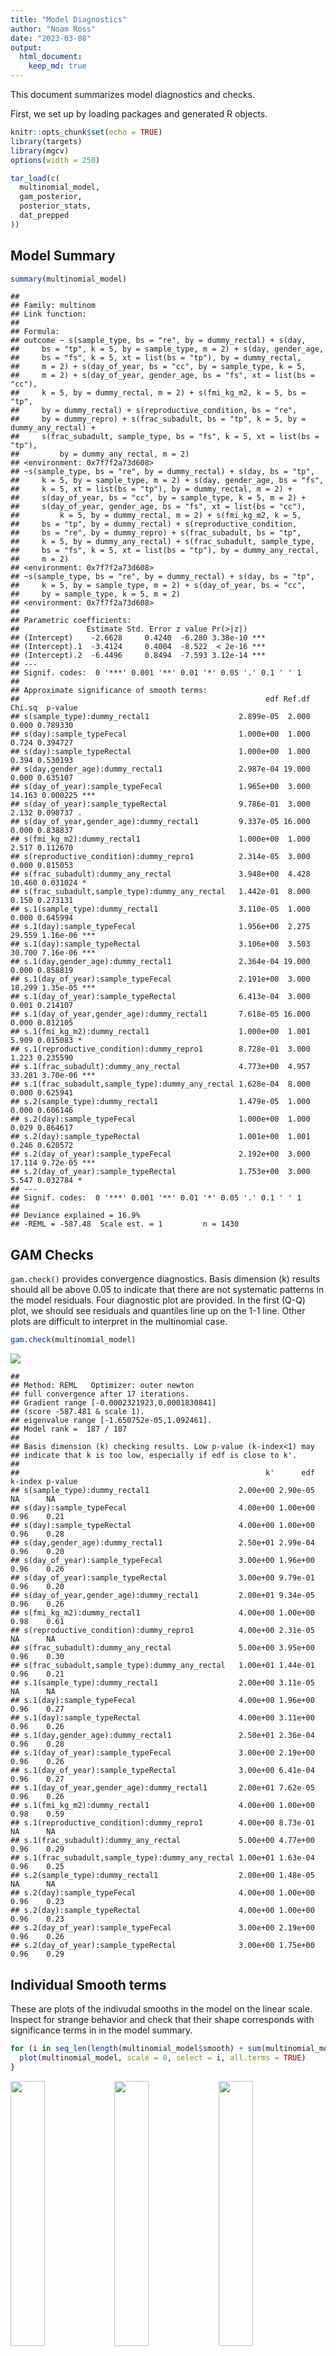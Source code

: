 ```yaml
---
title: "Model Diagnostics"
author: "Noam Ross"
date: "2023-03-08"
output: 
  html_document:
    keep_md: true
---
```


<style type="text/css">
.main-container {
  max-width: 1800px !important;
  margin-left: auto;
  margin-right: auto;
}
</style>

This document summarizes model diagnostics and checks.

First, we set up by loading packages and generated R objects.


```r
knitr::opts_chunk$set(echo = TRUE)
library(targets)
library(mgcv)
options(width = 250)
```


```r
tar_load(c(
  multinomial_model,
  gam_posterior,
  posterior_stats,
  dat_prepped
))
```

## Model Summary


```r
summary(multinomial_model)
```

```
## 
## Family: multinom 
## Link function: 
## 
## Formula:
## outcome ~ s(sample_type, bs = "re", by = dummy_rectal) + s(day, 
##     bs = "tp", k = 5, by = sample_type, m = 2) + s(day, gender_age, 
##     bs = "fs", k = 5, xt = list(bs = "tp"), by = dummy_rectal, 
##     m = 2) + s(day_of_year, bs = "cc", by = sample_type, k = 5, 
##     m = 2) + s(day_of_year, gender_age, bs = "fs", xt = list(bs = "cc"), 
##     k = 5, by = dummy_rectal, m = 2) + s(fmi_kg_m2, k = 5, bs = "tp", 
##     by = dummy_rectal) + s(reproductive_condition, bs = "re", 
##     by = dummy_repro) + s(frac_subadult, bs = "tp", k = 5, by = dummy_any_rectal) + 
##     s(frac_subadult, sample_type, bs = "fs", k = 5, xt = list(bs = "tp"), 
##         by = dummy_any_rectal, m = 2)
## <environment: 0x7f7f2a73d608>
## ~s(sample_type, bs = "re", by = dummy_rectal) + s(day, bs = "tp", 
##     k = 5, by = sample_type, m = 2) + s(day, gender_age, bs = "fs", 
##     k = 5, xt = list(bs = "tp"), by = dummy_rectal, m = 2) + 
##     s(day_of_year, bs = "cc", by = sample_type, k = 5, m = 2) + 
##     s(day_of_year, gender_age, bs = "fs", xt = list(bs = "cc"), 
##         k = 5, by = dummy_rectal, m = 2) + s(fmi_kg_m2, k = 5, 
##     bs = "tp", by = dummy_rectal) + s(reproductive_condition, 
##     bs = "re", by = dummy_repro) + s(frac_subadult, bs = "tp", 
##     k = 5, by = dummy_any_rectal) + s(frac_subadult, sample_type, 
##     bs = "fs", k = 5, xt = list(bs = "tp"), by = dummy_any_rectal, 
##     m = 2)
## <environment: 0x7f7f2a73d608>
## ~s(sample_type, bs = "re", by = dummy_rectal) + s(day, bs = "tp", 
##     k = 5, by = sample_type, m = 2) + s(day_of_year, bs = "cc", 
##     by = sample_type, k = 5, m = 2)
## <environment: 0x7f7f2a73d608>
## 
## Parametric coefficients:
##               Estimate Std. Error z value Pr(>|z|)    
## (Intercept)    -2.6628     0.4240  -6.280 3.38e-10 ***
## (Intercept).1  -3.4124     0.4004  -8.522  < 2e-16 ***
## (Intercept).2  -6.4496     0.8494  -7.593 3.12e-14 ***
## ---
## Signif. codes:  0 '***' 0.001 '**' 0.01 '*' 0.05 '.' 0.1 ' ' 1
## 
## Approximate significance of smooth terms:
##                                                       edf Ref.df Chi.sq  p-value    
## s(sample_type):dummy_rectal1                    2.899e-05  2.000  0.000 0.789330    
## s(day):sample_typeFecal                         1.000e+00  1.000  0.724 0.394727    
## s(day):sample_typeRectal                        1.000e+00  1.000  0.394 0.530193    
## s(day,gender_age):dummy_rectal1                 2.987e-04 19.000  0.000 0.635107    
## s(day_of_year):sample_typeFecal                 1.965e+00  3.000 14.163 0.000225 ***
## s(day_of_year):sample_typeRectal                9.786e-01  3.000  2.132 0.098737 .  
## s(day_of_year,gender_age):dummy_rectal1         9.337e-05 16.000  0.000 0.838837    
## s(fmi_kg_m2):dummy_rectal1                      1.000e+00  1.000  2.517 0.112670    
## s(reproductive_condition):dummy_repro1          2.314e-05  3.000  0.000 0.815053    
## s(frac_subadult):dummy_any_rectal               3.948e+00  4.428 10.460 0.031024 *  
## s(frac_subadult,sample_type):dummy_any_rectal   1.442e-01  8.000  0.150 0.273131    
## s.1(sample_type):dummy_rectal1                  3.110e-05  1.000  0.000 0.645994    
## s.1(day):sample_typeFecal                       1.956e+00  2.275 29.559 1.16e-06 ***
## s.1(day):sample_typeRectal                      3.106e+00  3.503 30.700 7.16e-06 ***
## s.1(day,gender_age):dummy_rectal1               2.364e-04 19.000  0.000 0.858819    
## s.1(day_of_year):sample_typeFecal               2.191e+00  3.000 18.299 1.35e-05 ***
## s.1(day_of_year):sample_typeRectal              6.413e-04  3.000  0.001 0.214107    
## s.1(day_of_year,gender_age):dummy_rectal1       7.618e-05 16.000  0.000 0.812105    
## s.1(fmi_kg_m2):dummy_rectal1                    1.000e+00  1.001  5.909 0.015083 *  
## s.1(reproductive_condition):dummy_repro1        8.728e-01  3.000  1.223 0.235590    
## s.1(frac_subadult):dummy_any_rectal             4.773e+00  4.957 33.281 3.70e-06 ***
## s.1(frac_subadult,sample_type):dummy_any_rectal 1.628e-04  8.000  0.000 0.625941    
## s.2(sample_type):dummy_rectal1                  1.479e-05  1.000  0.000 0.606146    
## s.2(day):sample_typeFecal                       1.000e+00  1.000  0.029 0.864617    
## s.2(day):sample_typeRectal                      1.001e+00  1.001  0.246 0.620572    
## s.2(day_of_year):sample_typeFecal               2.192e+00  3.000 17.114 9.72e-05 ***
## s.2(day_of_year):sample_typeRectal              1.753e+00  3.000  5.547 0.032784 *  
## ---
## Signif. codes:  0 '***' 0.001 '**' 0.01 '*' 0.05 '.' 0.1 ' ' 1
## 
## Deviance explained = 16.9%
## -REML = -587.48  Scale est. = 1         n = 1430
```

## GAM Checks

`gam.check()` provides convergence diagnostics. Basis dimension (k) results should all be above 0.05 to indicate
that there are not systematic patterns in the model residuals.  Four diagnostic
plot are provided. In the first (Q-Q) plot, we should see residuals and quantiles
line up on the 1-1 line.  Other plots are difficult to interpret in the multinomial
case. 


```r
gam.check(multinomial_model)
```

![](model_diagnostics_files/figure-html/unnamed-chunk-2-1.png)<!-- -->

```
## 
## Method: REML   Optimizer: outer newton
## full convergence after 17 iterations.
## Gradient range [-0.0002321923,0.0001830841]
## (score -587.481 & scale 1).
## eigenvalue range [-1.650752e-05,1.092461].
## Model rank =  187 / 187 
## 
## Basis dimension (k) checking results. Low p-value (k-index<1) may
## indicate that k is too low, especially if edf is close to k'.
## 
##                                                       k'      edf k-index p-value
## s(sample_type):dummy_rectal1                    2.00e+00 2.90e-05      NA      NA
## s(day):sample_typeFecal                         4.00e+00 1.00e+00    0.96    0.21
## s(day):sample_typeRectal                        4.00e+00 1.00e+00    0.96    0.28
## s(day,gender_age):dummy_rectal1                 2.50e+01 2.99e-04    0.96    0.20
## s(day_of_year):sample_typeFecal                 3.00e+00 1.96e+00    0.96    0.26
## s(day_of_year):sample_typeRectal                3.00e+00 9.79e-01    0.96    0.20
## s(day_of_year,gender_age):dummy_rectal1         2.00e+01 9.34e-05    0.96    0.26
## s(fmi_kg_m2):dummy_rectal1                      4.00e+00 1.00e+00    0.98    0.61
## s(reproductive_condition):dummy_repro1          4.00e+00 2.31e-05      NA      NA
## s(frac_subadult):dummy_any_rectal               5.00e+00 3.95e+00    0.96    0.30
## s(frac_subadult,sample_type):dummy_any_rectal   1.00e+01 1.44e-01    0.96    0.21
## s.1(sample_type):dummy_rectal1                  2.00e+00 3.11e-05      NA      NA
## s.1(day):sample_typeFecal                       4.00e+00 1.96e+00    0.96    0.27
## s.1(day):sample_typeRectal                      4.00e+00 3.11e+00    0.96    0.26
## s.1(day,gender_age):dummy_rectal1               2.50e+01 2.36e-04    0.96    0.28
## s.1(day_of_year):sample_typeFecal               3.00e+00 2.19e+00    0.96    0.26
## s.1(day_of_year):sample_typeRectal              3.00e+00 6.41e-04    0.96    0.27
## s.1(day_of_year,gender_age):dummy_rectal1       2.00e+01 7.62e-05    0.96    0.26
## s.1(fmi_kg_m2):dummy_rectal1                    4.00e+00 1.00e+00    0.98    0.59
## s.1(reproductive_condition):dummy_repro1        4.00e+00 8.73e-01      NA      NA
## s.1(frac_subadult):dummy_any_rectal             5.00e+00 4.77e+00    0.96    0.29
## s.1(frac_subadult,sample_type):dummy_any_rectal 1.00e+01 1.63e-04    0.96    0.25
## s.2(sample_type):dummy_rectal1                  2.00e+00 1.48e-05      NA      NA
## s.2(day):sample_typeFecal                       4.00e+00 1.00e+00    0.96    0.23
## s.2(day):sample_typeRectal                      4.00e+00 1.00e+00    0.96    0.23
## s.2(day_of_year):sample_typeFecal               3.00e+00 2.19e+00    0.96    0.26
## s.2(day_of_year):sample_typeRectal              3.00e+00 1.75e+00    0.96    0.29
```

## Individual Smooth terms

These are plots of the indivudal smooths in the model on the linear scale.
Inspect for strange behavior and check that their shape corresponds with
significance terms in in the model summary.


```r
for (i in seq_len(length(multinomial_model$smooth) + sum(multinomial_model$nsdf) - 3)) {
  plot(multinomial_model, scale = 0, select = i, all.terms = TRUE)
}
```

<img src="model_diagnostics_files/figure-html/unnamed-chunk-3-1.png" width="33%" /><img src="model_diagnostics_files/figure-html/unnamed-chunk-3-2.png" width="33%" /><img src="model_diagnostics_files/figure-html/unnamed-chunk-3-3.png" width="33%" /><img src="model_diagnostics_files/figure-html/unnamed-chunk-3-4.png" width="33%" /><img src="model_diagnostics_files/figure-html/unnamed-chunk-3-5.png" width="33%" /><img src="model_diagnostics_files/figure-html/unnamed-chunk-3-6.png" width="33%" /><img src="model_diagnostics_files/figure-html/unnamed-chunk-3-7.png" width="33%" /><img src="model_diagnostics_files/figure-html/unnamed-chunk-3-8.png" width="33%" /><img src="model_diagnostics_files/figure-html/unnamed-chunk-3-9.png" width="33%" /><img src="model_diagnostics_files/figure-html/unnamed-chunk-3-10.png" width="33%" /><img src="model_diagnostics_files/figure-html/unnamed-chunk-3-11.png" width="33%" /><img src="model_diagnostics_files/figure-html/unnamed-chunk-3-12.png" width="33%" /><img src="model_diagnostics_files/figure-html/unnamed-chunk-3-13.png" width="33%" /><img src="model_diagnostics_files/figure-html/unnamed-chunk-3-14.png" width="33%" /><img src="model_diagnostics_files/figure-html/unnamed-chunk-3-15.png" width="33%" /><img src="model_diagnostics_files/figure-html/unnamed-chunk-3-16.png" width="33%" /><img src="model_diagnostics_files/figure-html/unnamed-chunk-3-17.png" width="33%" /><img src="model_diagnostics_files/figure-html/unnamed-chunk-3-18.png" width="33%" /><img src="model_diagnostics_files/figure-html/unnamed-chunk-3-19.png" width="33%" /><img src="model_diagnostics_files/figure-html/unnamed-chunk-3-20.png" width="33%" /><img src="model_diagnostics_files/figure-html/unnamed-chunk-3-21.png" width="33%" /><img src="model_diagnostics_files/figure-html/unnamed-chunk-3-22.png" width="33%" /><img src="model_diagnostics_files/figure-html/unnamed-chunk-3-23.png" width="33%" /><img src="model_diagnostics_files/figure-html/unnamed-chunk-3-24.png" width="33%" /><img src="model_diagnostics_files/figure-html/unnamed-chunk-3-25.png" width="33%" /><img src="model_diagnostics_files/figure-html/unnamed-chunk-3-26.png" width="33%" /><img src="model_diagnostics_files/figure-html/unnamed-chunk-3-27.png" width="33%" />

## MCMC diagnostics

These are acceptance ratios from the 4 MCMC chains
run.  

From `?gam.mh`:

> The function reports the acceptance rate of the two types of step. If the 
> random walk acceptance probability (`$rw.accept`) is higher than a quarter then `rw.step` 
> should probably be increased. Similarly if the acceptance rate (`$accept`) is too low,
> it should be decreased. The random walk steps can be turned off altogether
> (see above), but it is important to check the chains for stuck sections if
> this is done.



```r
attributes(gam_posterior)[c("accept", "rw.accept")]
```

```
## $accept
## [1] 0.1363636 0.1418909 0.1297455 0.1259636
## 
## $rw.accept
## [1] 0.03040000 0.03345455 0.03280000 0.03047273
```

Here is a summary of the dimensions of the MCMC chain output

```r
tibble::tibble(
  dimension = names(dimnames(gam_posterior)),
  value = dim(gam_posterior)
)
```

```
## # A tibble: 3 × 2
##   dimension value
##   <chr>     <int>
## 1 Iteration   138
## 2 Chain         4
## 3 Parameter   187
```


Here are Stan-type per-parameter chain diagnostics.  `Rhat` should be at or near
1 to indicate that the multiple MCMC chains are well-mixed.  `ess_bulk` and 
`ess_tail` are the effective sample sizes for posterior samples from the parameter
distributions and the tails of those distributions, respectively. From the Stan
manual:

> We recommend running at least four chains by default and only using the sample
> if R-hat is less than 1.05....
>
> Both bulk-ESS and tail-ESS should be at least 100 (approximately) per
> Markov Chain in order to be reliable and indicate that estimates of respective
> posterior quantiles are reliable


```r
print(posterior_stats, n = Inf)
```

```
## # A tibble: 187 × 4
##     parameter                                           Rhat ess_bulk ess_tail
##     <chr>                                              <dbl>    <dbl>    <dbl>
##   1 (Intercept)                                        1.01     250.      109.
##   2 s(sample_type):dummy_rectal1.1                     1.00     518.      506.
##   3 s(sample_type):dummy_rectal1.2                     1.01     380.      472.
##   4 s(day):sample_typeFecal.1                          1.00     448.      531.
##   5 s(day):sample_typeFecal.2                          1.00     449.      467.
##   6 s(day):sample_typeFecal.3                          1.01     422.      446.
##   7 s(day):sample_typeFecal.4                          1.01     432.      503.
##   8 s(day):sample_typeRectal.1                         1.00     483.      474.
##   9 s(day):sample_typeRectal.2                         1.01     369.      440.
##  10 s(day):sample_typeRectal.3                         1.02     356.      487.
##  11 s(day):sample_typeRectal.4                         1.00     433.      401.
##  12 s(day,gender_age):dummy_rectal1.1                  1.01     451.      526.
##  13 s(day,gender_age):dummy_rectal1.2                  1.00     364.      390.
##  14 s(day,gender_age):dummy_rectal1.3                  0.999    513.      541.
##  15 s(day,gender_age):dummy_rectal1.4                  1.01     432.      428.
##  16 s(day,gender_age):dummy_rectal1.5                  1.00     334.      431.
##  17 s(day,gender_age):dummy_rectal1.6                  0.999    455.      467.
##  18 s(day,gender_age):dummy_rectal1.7                  1.00     466.      478.
##  19 s(day,gender_age):dummy_rectal1.8                  1.01     403.      471.
##  20 s(day,gender_age):dummy_rectal1.9                  1.01     511.      493.
##  21 s(day,gender_age):dummy_rectal1.10                 1.01     494.      469.
##  22 s(day,gender_age):dummy_rectal1.11                 1.01     434.      538.
##  23 s(day,gender_age):dummy_rectal1.12                 1.01     405.      468.
##  24 s(day,gender_age):dummy_rectal1.13                 1.01     546.      582.
##  25 s(day,gender_age):dummy_rectal1.14                 1.00     438.      409.
##  26 s(day,gender_age):dummy_rectal1.15                 0.996    536.      540.
##  27 s(day,gender_age):dummy_rectal1.16                 1.00     429.      356.
##  28 s(day,gender_age):dummy_rectal1.17                 1.00     448.      407.
##  29 s(day,gender_age):dummy_rectal1.18                 1.01     385.      280.
##  30 s(day,gender_age):dummy_rectal1.19                 1.01     479.      503.
##  31 s(day,gender_age):dummy_rectal1.20                 1.00     437.      405.
##  32 s(day,gender_age):dummy_rectal1.21                 1.00     532.      499.
##  33 s(day,gender_age):dummy_rectal1.22                 1.01     349.      404.
##  34 s(day,gender_age):dummy_rectal1.23                 1.01     439.      544.
##  35 s(day,gender_age):dummy_rectal1.24                 1.00     564.      509.
##  36 s(day,gender_age):dummy_rectal1.25                 1.01     486.      405.
##  37 s(day_of_year):sample_typeFecal.1                  1.01     347.      441.
##  38 s(day_of_year):sample_typeFecal.2                  1.01     253.      101.
##  39 s(day_of_year):sample_typeFecal.3                  1.01     345.      416.
##  40 s(day_of_year):sample_typeRectal.1                 0.998    439.      470.
##  41 s(day_of_year):sample_typeRectal.2                 1.01     438.      478.
##  42 s(day_of_year):sample_typeRectal.3                 0.998    484.      407.
##  43 s(day_of_year,gender_age):dummy_rectal1.1          1.00     457.      242.
##  44 s(day_of_year,gender_age):dummy_rectal1.2          1.00     490.      464.
##  45 s(day_of_year,gender_age):dummy_rectal1.3          1.01     446.      506.
##  46 s(day_of_year,gender_age):dummy_rectal1.4          0.999    368.      404.
##  47 s(day_of_year,gender_age):dummy_rectal1.5          1.01     458.      541.
##  48 s(day_of_year,gender_age):dummy_rectal1.6          1.00     494.      507.
##  49 s(day_of_year,gender_age):dummy_rectal1.7          1.00     373.      240.
##  50 s(day_of_year,gender_age):dummy_rectal1.8          1.01     368.      467.
##  51 s(day_of_year,gender_age):dummy_rectal1.9          1.00     546.      504.
##  52 s(day_of_year,gender_age):dummy_rectal1.10         1.01     450.      498.
##  53 s(day_of_year,gender_age):dummy_rectal1.11         1.01     533.      635.
##  54 s(day_of_year,gender_age):dummy_rectal1.12         1.01     443.      385.
##  55 s(day_of_year,gender_age):dummy_rectal1.13         1.00     448.      573.
##  56 s(day_of_year,gender_age):dummy_rectal1.14         1.01     420.      392.
##  57 s(day_of_year,gender_age):dummy_rectal1.15         1.00     425.      353.
##  58 s(day_of_year,gender_age):dummy_rectal1.16         1.00     290.      442.
##  59 s(day_of_year,gender_age):dummy_rectal1.17         1.00     368.      470.
##  60 s(day_of_year,gender_age):dummy_rectal1.18         1.01     397.      378.
##  61 s(day_of_year,gender_age):dummy_rectal1.19         1.00     457.      396.
##  62 s(day_of_year,gender_age):dummy_rectal1.20         0.998    466.      539.
##  63 s(fmi_kg_m2):dummy_rectal1.1                       0.999    492.      447.
##  64 s(fmi_kg_m2):dummy_rectal1.2                       1.00     449.      470.
##  65 s(fmi_kg_m2):dummy_rectal1.3                       1.00     366.      386.
##  66 s(fmi_kg_m2):dummy_rectal1.4                       1.00     479.      499.
##  67 s(reproductive_condition):dummy_repro1.1           1.00     477.      426.
##  68 s(reproductive_condition):dummy_repro1.2           0.998    444.      411.
##  69 s(reproductive_condition):dummy_repro1.3           1.00     378.      441.
##  70 s(reproductive_condition):dummy_repro1.4           1.01     526.      345.
##  71 s(frac_subadult):dummy_any_rectal.1                1.00     433.      353.
##  72 s(frac_subadult):dummy_any_rectal.2                1.00     310.      252.
##  73 s(frac_subadult):dummy_any_rectal.3                1.00     484.      500.
##  74 s(frac_subadult):dummy_any_rectal.4                1.00     412.      193.
##  75 s(frac_subadult):dummy_any_rectal.5                1.01     359.      308.
##  76 s(frac_subadult,sample_type):dummy_any_rectal.1    1.00     400.      501.
##  77 s(frac_subadult,sample_type):dummy_any_rectal.2    1.01     476.      491.
##  78 s(frac_subadult,sample_type):dummy_any_rectal.3    1.00     390.      507.
##  79 s(frac_subadult,sample_type):dummy_any_rectal.4    1.00     391.      440.
##  80 s(frac_subadult,sample_type):dummy_any_rectal.5    1.02     432.      461.
##  81 s(frac_subadult,sample_type):dummy_any_rectal.6    1.01     439.      497.
##  82 s(frac_subadult,sample_type):dummy_any_rectal.7    1.00     536.      506.
##  83 s(frac_subadult,sample_type):dummy_any_rectal.8    1.00     475.      532.
##  84 s(frac_subadult,sample_type):dummy_any_rectal.9    1.01     445.      351.
##  85 s(frac_subadult,sample_type):dummy_any_rectal.10   0.995    491.      507.
##  86 (Intercept).1                                      1.01     396.      458.
##  87 s.1(sample_type):dummy_rectal1.1                   1.00     449.      468.
##  88 s.1(sample_type):dummy_rectal1.2                   1.01     292.      341.
##  89 s.1(day):sample_typeFecal.1                        1.00     496.      504.
##  90 s.1(day):sample_typeFecal.2                        1.01     423.      447.
##  91 s.1(day):sample_typeFecal.3                        1.02     428.      361.
##  92 s.1(day):sample_typeFecal.4                        0.999    475.      370.
##  93 s.1(day):sample_typeRectal.1                       1.00     487.      493.
##  94 s.1(day):sample_typeRectal.2                       1.01     583.      543.
##  95 s.1(day):sample_typeRectal.3                       1.01     580.      585.
##  96 s.1(day):sample_typeRectal.4                       1.01     496.      578.
##  97 s.1(day,gender_age):dummy_rectal1.1                0.999    410.      473.
##  98 s.1(day,gender_age):dummy_rectal1.2                0.998    503.      500.
##  99 s.1(day,gender_age):dummy_rectal1.3                1.00     421.      464.
## 100 s.1(day,gender_age):dummy_rectal1.4                1.01     347.      205.
## 101 s.1(day,gender_age):dummy_rectal1.5                1.01     504.      507.
## 102 s.1(day,gender_age):dummy_rectal1.6                1.01     329.      230.
## 103 s.1(day,gender_age):dummy_rectal1.7                1.01     365.      439.
## 104 s.1(day,gender_age):dummy_rectal1.8                0.999    518.      330.
## 105 s.1(day,gender_age):dummy_rectal1.9                1.00     464.      464.
## 106 s.1(day,gender_age):dummy_rectal1.10               1.01     378.      420.
## 107 s.1(day,gender_age):dummy_rectal1.11               0.999    448.      345.
## 108 s.1(day,gender_age):dummy_rectal1.12               1.00     497.      437.
## 109 s.1(day,gender_age):dummy_rectal1.13               1.00     388.      505.
## 110 s.1(day,gender_age):dummy_rectal1.14               1.01     405.      271.
## 111 s.1(day,gender_age):dummy_rectal1.15               1.01     463.      490.
## 112 s.1(day,gender_age):dummy_rectal1.16               1.00     468.      414.
## 113 s.1(day,gender_age):dummy_rectal1.17               1.00     511.      468.
## 114 s.1(day,gender_age):dummy_rectal1.18               1.00     442.      507.
## 115 s.1(day,gender_age):dummy_rectal1.19               1.01     431.      336.
## 116 s.1(day,gender_age):dummy_rectal1.20               1.00     380.      381.
## 117 s.1(day,gender_age):dummy_rectal1.21               1.00     427.      427.
## 118 s.1(day,gender_age):dummy_rectal1.22               1.00     593.      505.
## 119 s.1(day,gender_age):dummy_rectal1.23               1.01     424.      204.
## 120 s.1(day,gender_age):dummy_rectal1.24               1.01     460.      406.
## 121 s.1(day,gender_age):dummy_rectal1.25               1.00     425.      501.
## 122 s.1(day_of_year):sample_typeFecal.1                1.00     411.      338.
## 123 s.1(day_of_year):sample_typeFecal.2                1.01     473.      393.
## 124 s.1(day_of_year):sample_typeFecal.3                1.00     463.      522.
## 125 s.1(day_of_year):sample_typeRectal.1               0.998    381.      503.
## 126 s.1(day_of_year):sample_typeRectal.2               1.01     322.      345.
## 127 s.1(day_of_year):sample_typeRectal.3               0.999    416.      368.
## 128 s.1(day_of_year,gender_age):dummy_rectal1.1        1.00     411.      505.
## 129 s.1(day_of_year,gender_age):dummy_rectal1.2        1.00     447.      471.
## 130 s.1(day_of_year,gender_age):dummy_rectal1.3        1.01     533.      544.
## 131 s.1(day_of_year,gender_age):dummy_rectal1.4        1.00     379.      581.
## 132 s.1(day_of_year,gender_age):dummy_rectal1.5        1.00     378.      345.
## 133 s.1(day_of_year,gender_age):dummy_rectal1.6        1.00     405.      363.
## 134 s.1(day_of_year,gender_age):dummy_rectal1.7        1.00     482.      480.
## 135 s.1(day_of_year,gender_age):dummy_rectal1.8        1.01     519.      544.
## 136 s.1(day_of_year,gender_age):dummy_rectal1.9        1.01     324.      465.
## 137 s.1(day_of_year,gender_age):dummy_rectal1.10       1.00     498.      494.
## 138 s.1(day_of_year,gender_age):dummy_rectal1.11       1.00     438.      487.
## 139 s.1(day_of_year,gender_age):dummy_rectal1.12       1.01     504.      525.
## 140 s.1(day_of_year,gender_age):dummy_rectal1.13       0.998    576.      578.
## 141 s.1(day_of_year,gender_age):dummy_rectal1.14       1.00     507.      393.
## 142 s.1(day_of_year,gender_age):dummy_rectal1.15       1.00     377.      253.
## 143 s.1(day_of_year,gender_age):dummy_rectal1.16       1.01     519.      470.
## 144 s.1(day_of_year,gender_age):dummy_rectal1.17       1.00     414.      440.
## 145 s.1(day_of_year,gender_age):dummy_rectal1.18       1.00     532.      474.
## 146 s.1(day_of_year,gender_age):dummy_rectal1.19       1.01     377.      392.
## 147 s.1(day_of_year,gender_age):dummy_rectal1.20       1.00     516.      502.
## 148 s.1(fmi_kg_m2):dummy_rectal1.1                     1.00     471.      444.
## 149 s.1(fmi_kg_m2):dummy_rectal1.2                     1.00     504.      473.
## 150 s.1(fmi_kg_m2):dummy_rectal1.3                     1.00     417.      443.
## 151 s.1(fmi_kg_m2):dummy_rectal1.4                     1.00     557.      543.
## 152 s.1(reproductive_condition):dummy_repro1.1         1.00     391.      336.
## 153 s.1(reproductive_condition):dummy_repro1.2         1.00     470.      385.
## 154 s.1(reproductive_condition):dummy_repro1.3         1.00     450.      540.
## 155 s.1(reproductive_condition):dummy_repro1.4         1.01     356.      389.
## 156 s.1(frac_subadult):dummy_any_rectal.1              1.01     445.      264.
## 157 s.1(frac_subadult):dummy_any_rectal.2              1.01     361.      310.
## 158 s.1(frac_subadult):dummy_any_rectal.3              1.00     450.      271.
## 159 s.1(frac_subadult):dummy_any_rectal.4              1.01     461.      313.
## 160 s.1(frac_subadult):dummy_any_rectal.5              1.01     410.      383.
## 161 s.1(frac_subadult,sample_type):dummy_any_rectal.1  1.00     490.      430.
## 162 s.1(frac_subadult,sample_type):dummy_any_rectal.2  1.01     435.      344.
## 163 s.1(frac_subadult,sample_type):dummy_any_rectal.3  1.01     440.      400.
## 164 s.1(frac_subadult,sample_type):dummy_any_rectal.4  1.01     401.      468.
## 165 s.1(frac_subadult,sample_type):dummy_any_rectal.5  1.00     491.      424.
## 166 s.1(frac_subadult,sample_type):dummy_any_rectal.6  1.00     431.      502.
## 167 s.1(frac_subadult,sample_type):dummy_any_rectal.7  1.00     452.      402.
## 168 s.1(frac_subadult,sample_type):dummy_any_rectal.8  0.998    504.      558.
## 169 s.1(frac_subadult,sample_type):dummy_any_rectal.9  1.01     478.      470.
## 170 s.1(frac_subadult,sample_type):dummy_any_rectal.10 0.999    485.      385.
## 171 (Intercept).2                                      1.00     334.      352.
## 172 s.2(sample_type):dummy_rectal1.1                   1.01     466.      494.
## 173 s.2(sample_type):dummy_rectal1.2                   1.01     427.      477.
## 174 s.2(day):sample_typeFecal.1                        1.00     450.      417.
## 175 s.2(day):sample_typeFecal.2                        1.01     398.      531.
## 176 s.2(day):sample_typeFecal.3                        1.01     422.      537.
## 177 s.2(day):sample_typeFecal.4                        1.01     373.      418.
## 178 s.2(day):sample_typeRectal.1                       1.00     468.      544.
## 179 s.2(day):sample_typeRectal.2                       1.01     383.      421.
## 180 s.2(day):sample_typeRectal.3                       1.01     386.      280.
## 181 s.2(day):sample_typeRectal.4                       1.04      79.2     133.
## 182 s.2(day_of_year):sample_typeFecal.1                1.01     458.      437.
## 183 s.2(day_of_year):sample_typeFecal.2                1.01     303.      350.
## 184 s.2(day_of_year):sample_typeFecal.3                1.00     456.      358.
## 185 s.2(day_of_year):sample_typeRectal.1               1.01     446.      382.
## 186 s.2(day_of_year):sample_typeRectal.2               1.01     360.      356.
## 187 s.2(day_of_year):sample_typeRectal.3               1.01     346.      328.
```

